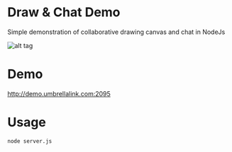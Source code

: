 # Draw & Chat Demo

Simple demonstration of collaborative drawing canvas and chat in NodeJs

![alt tag](https://i.imgur.com/rz1lw1g.png)

# Demo

http://demo.umbrellalink.com:2095


# Usage

`node server.js`
